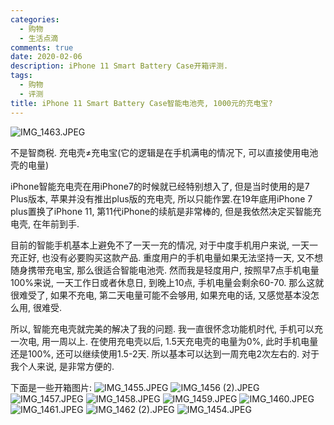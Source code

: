 ```yaml
---
categories:
  - 购物
  - 生活点滴
comments: true
date: 2020-02-06
description: iPhone 11 Smart Battery Case开箱评测.
tags:
  - 购物
  - 评测
title: iPhone 11 Smart Battery Case智能电池壳, 1000元的充电宝?
---
```


![IMG_1463.JPEG][1]

不是智商税. 充电壳≠充电宝(它的逻辑是在手机满电的情况下, 可以直接使用电池壳的电量)

iPhone智能充电壳在用iPhone7的时候就已经特别想入了, 但是当时使用的是7 Plus版本, 苹果并没有推出plus版的充电壳, 所以只能作罢.在19年底用iPhone 7 plus置换了iPhone 11, 第11代iPhone的续航是非常棒的, 但是我依然决定买智能充电壳, 在年前到手.

目前的智能手机基本上避免不了一天一充的情况, 对于中度手机用户来说, 一天一充正好, 也没有必要购买这款产品. 重度用户的手机电量如果无法坚持一天, 又不想随身携带充电宝, 那么很适合智能电池壳. 然而我是轻度用户, 按照早7点手机电量100%来说, 一天工作日或者休息日, 到晚上10点, 手机电量会剩余60-70. 那么这就很难受了, 如果不充电, 第二天电量可能不会够用, 如果充电的话, 又感觉基本没怎么用, 很难受.

所以, 智能充电壳就完美的解决了我的问题. 我一直很怀念功能机时代, 手机可以充一次电, 用一周以上. 在使用充电壳以后, 1.5天充电壳的电量为0%, 此时手机电量还是100%, 还可以继续使用1.5-2天. 所以基本可以达到一周充电2次左右的. 对于我个人来说, 是非常方便的.

下面是一些开箱图片:
![IMG_1455.JPEG][2]
![IMG_1456 (2).JPEG][3]
![IMG_1457.JPEG][4]
![IMG_1458.JPEG][5]
![IMG_1459.JPEG][6]
![IMG_1460.JPEG][7]
![IMG_1461.JPEG][8]
![IMG_1462 (2).JPEG][9]
![IMG_1454.JPEG][10]

[1]: /assets/images/202002/2603799902.jpeg
[2]: /assets/images/202002/3734490025.jpeg
[3]: /assets/images/202002/4126067798.jpeg
[4]: /assets/images/202002/411487903.jpeg
[5]: /assets/images/202002/1134228321.jpeg
[6]: /assets/images/202002/2234152473.jpeg
[7]: /assets/images/202002/2419812966.jpeg
[8]: /assets/images/202002/1990397839.jpeg
[9]: /assets/images/202002/2996702490.jpeg
[10]: /assets/images/202002/1054847790.jpeg